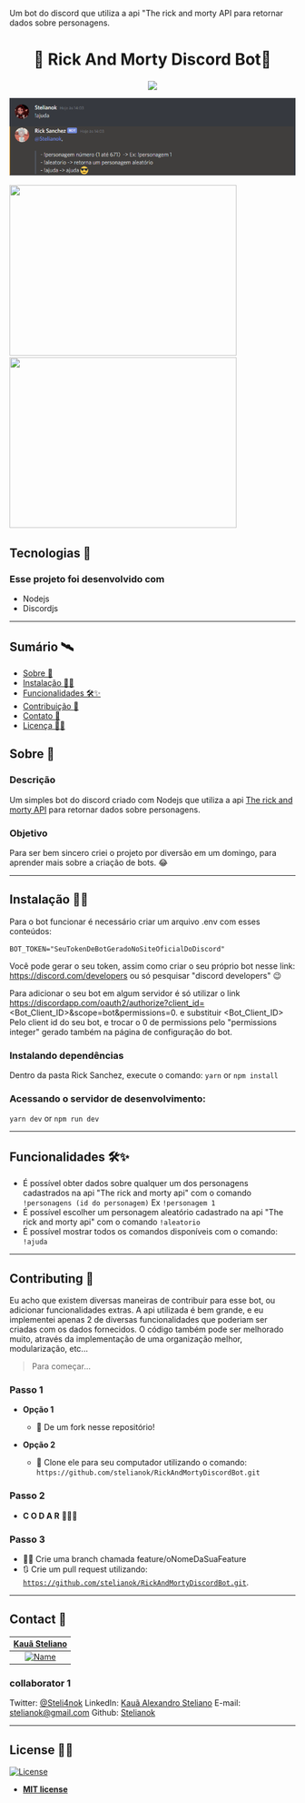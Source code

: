 
Um bot do discord que utiliza a api "The rick and morty API para retornar dados sobre personagens.
<h1 align="center">💜 Rick And Morty Discord Bot💜</h1>


<p align="center">
<img src="https://i.pinimg.com/564x/1a/0b/26/1a0b265972c95d43d727e449bff3ca48.jpg" align="center"></img>
</p>


![Ajuda](/Screenshots/help.png?raw=true "Ajuda")

<p>
<img src="https://i.imgur.com/97HkhLK.png" width="400" height="300"></img>
<img src="https://i.imgur.com/Ewlj0z7.png" width="400" height="300"></img>
</p>
 
## Tecnologias :rocket: 
### Esse projeto foi desenvolvido com 

- Nodejs
- Discordjs

---

## Sumário 🛰

- [Sobre 📖](#Sobre-)
- [Instalação 👷‍♂️](#Instalação)
- [Funcionalidades 🛠✨](#Funcionalidades)
- [Contribuição 🤗](#Contribuição)
- [Contato 💼](#Contato)
- [Licença 👨‍⚖️](#Licença)


## Sobre 📖

### Descrição
Um simples bot do discord criado com Nodejs que utiliza a api [The rick and morty API](https://rickandmortyapi.com) para retornar dados sobre personagens. 
### Objetivo
Para ser bem sincero criei o projeto por diversão em um domingo, para aprender mais sobre a criação de bots. 😂

---

## Instalação 👷‍♂️

Para o bot funcionar é necessário criar um arquivo .env com esses conteúdos:
```
BOT_TOKEN="SeuTokenDeBotGeradoNoSiteOficialDoDiscord"
```
Você pode gerar o seu token, assim como criar o seu próprio bot nesse link:
https://discord.com/developers
ou só pesquisar "discord developers" 😉

Para adicionar o seu bot em algum servidor é só utilizar o link
https://discordapp.com/oauth2/authorize?client_id=<Bot_Client_ID>&scope=bot&permissions=0.
e substituir <Bot_Client_ID> Pelo client id do seu bot, e trocar o 0 de permissions pelo "permissions integer" gerado também na página de configuração do bot.

### Instalando dependências
Dentro da pasta Rick Sanchez, execute o comando: 
`yarn` or `npm install`

### Acessando o servidor de desenvolvimento:
`yarn dev` or `npm run dev`

---

## Funcionalidades 🛠✨


- É possível obter dados sobre qualquer um dos personagens cadastrados na api "The rick and morty api" com o comando `!personagens (id do personagem)`
Ex `!personagem 1`
- É possível escolher um personagem aleatório cadastrado na api "The rick and morty api" com o comando `!aleatorio` 
- É possível  mostrar todos os comandos disponíveis com o comando: `!ajuda`


---

## Contributing 🤗

Eu acho que existem diversas maneiras de contribuir para esse bot, ou adicionar funcionalidades extras. A api utilizada é bem grande, e eu implementei apenas 2 de diversas funcionalidades que poderiam ser criadas com os dados fornecidos. O código também pode ser melhorado muito, através da implementação  de uma organização melhor, 
modularização, etc...

> Para começar...

### Passo 1

- **Opção 1**
    - 🍴 De um fork nesse repositório!

- **Opção 2**
    - 👯 Clone ele para seu computador utilizando o comando:  `https://github.com/stelianok/RickAndMortyDiscordBot.git`

### Passo 2

- **C O D A R** 🔨🔨🔨

### Passo 3
- 🐱‍💻 Crie uma branch chamada feature/oNomeDaSuaFeature
- 🔃 Crie um pull request utilizando: 
<a href="https://github.com/stelianok/RickAndMortyDiscordBot.git" target="_blank">`https://github.com/stelianok/RickAndMortyDiscordBot.git`</a>.

---

## Contact 💼

<a href="https://github.com/stelianok" target="_blank">**Kauã Steliano**</a> |
| :---: 
| [![Name](https://avatars2.githubusercontent.com/u/39469125?s=460&u=97e778a861a7a42bee1b16f6be1c80467c50c1d1&v=4)](https://github.com/stelianok) 

### collaborator 1

Twitter:
[@Steli4nok](https://twitter.com/Steli4nok)
LinkedIn:
[Kauã Alexandro Steliano](https://www.linkedin.com/in/kauã-steliano-107620181/)
E-mail:
stelianok@gmail.com
Github: 
[Stelianok](https://github.com/stelianok)

---

## License 👨‍⚖️

[![License](http://img.shields.io/:license-mit-blue.svg?style=flat-square)](http://badges.mit-license.org)

- **[MIT license](http://opensource.org/licenses/mit-license.php)**
